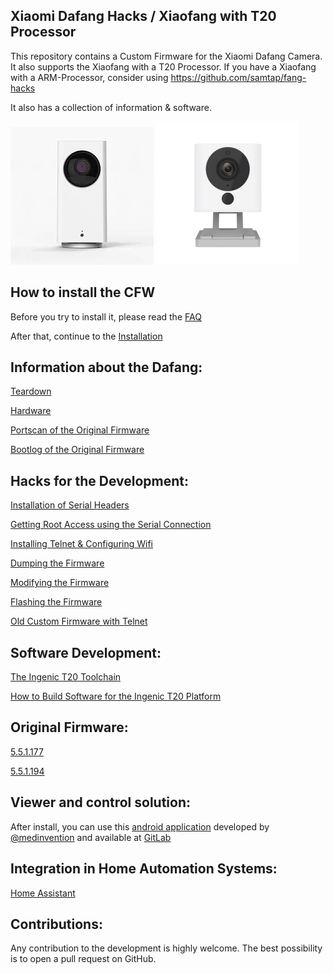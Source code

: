 ## Xiaomi Dafang Hacks / Xiaofang with T20 Processor

This repository contains a Custom Firmware for the Xiaomi Dafang Camera. It also supports the Xiaofang with a T20 Processor. 
If you have a Xiaofang with a ARM-Processor, consider using https://github.com/samtap/fang-hacks

It also has a collection of information & software.

![Dafang](/dafang.png)
![Dafang](/xiaofang.png)
## How to install the CFW

Before you try to install it, please read the [FAQ](/hacks/faq.md)

After that, continue to the
[Installation](/hacks/install_cfw.md)

## Information about the Dafang:

[Teardown](/information/teardown.md)

[Hardware](/information/hardware.md)

[Portscan of the Original Firmware](/information/portscan.md)

[Bootlog of the Original Firmware](/information/bootlog.md)

## Hacks for the Development:
[Installation of Serial Headers](/hacks/serial.md)

[Getting Root Access using the Serial Connection](/hacks/getroot.md)

[Installing Telnet & Configuring Wifi](/hacks/install_telnetandwifi.md)

[Dumping the Firmware](/hacks/firmware-dump.md)

[Modifying the Firmware](/hacks/howto_modfirmware.md)

[Flashing the Firmware](/hacks/howto_firmwareflash.md)

[Old Custom Firmware with Telnet](https://www.dropbox.com/s/9t9op698fza1tl2/demo.bin?dl=0)

## Software Development:
[The Ingenic T20 Toolchain](https://github.com/dim08/Ingenic-T10_20)

[How to Build Software for the Ingenic T20 Platform](https://github.com/EliasKotlyar/Xiaomi-Dafang-Software)

## Original Firmware:
[5.5.1.177](/firmware_original/demo_5.5.1.177.bin)

[5.5.1.194](/firmware_original/demo_5.5.1.194.bin)

## Viewer and control solution:

After install, you can use this [android application](https://play.google.com/apps/testing/io.ext.medinvention.dafangcam) developed by [@medinvention](https://github.com/mmohamed) and available at [GitLab](https://gitlab.com/mmohamed/DafangCam)

## Integration in Home Automation Systems:
[Home Assistant](/integration/homeassistant/homeassistant.md)

## Contributions:
Any contribution to the development is highly welcome. The best possibility is to open a pull request on GitHub.
